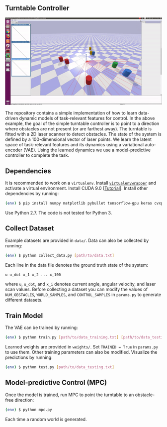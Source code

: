 ## Turntable Controller

![](img/demo.gif)

The repository contains a simple implementation of how to learn data-driven dynamic models of task-relevant features for control. In the above example, the goal of the simple turntable controller is to point to a direction where obstacles are not present (or are farthest away). The turntable is fitted with a 2D laser scanner to detect obstacles. The state of the system is defined by a 100-dimensional vector of laser points. We learn the latent space of task-relevant features and its dynamics using a variational auto-encoder (VAE). Using the learned dynamics we use a model-predictive controller to complete the task. 

## Dependencies

It is recommended to work on a `virtualenv`. Install [`virtualenvwrapper`](http://virtualenvwrapper.readthedocs.io/en/latest/install.html) and activate a virtual environment. Install CUDA 9.0 [[Tutorial](https://yangcha.github.io/CUDA90/)]. Install other dependencies by running:
```bash 
(env) $ pip install numpy matplotlib pybullet tensorflow-gpu keras cvxpy==0.4.11
```

Use Python 2.7. The code is not tested for Python 3.

## Collect Dataset

Example datasets are provided in `data/`. Data can also be collected by running: 
```bash 
(env) $ python collect_data.py [path/to/data.txt]
```

Each line in the data file denotes the ground truth state of the system:
```bash
u u_dot x_1 x_2 ... x_100
```
where `u`, `u_dot`, and `x_i` denotes current angle, angular velocity, and laser scan values. Before collecting a dataset you can modify the values of `NUM_OBSTACLES`, `WORLD_SAMPLES`, and `CONTROL_SAMPLES` in `params.py` to generate different datasets.

## Train Model

The VAE can be trained by running:
```bash 
(env) $ python train.py [path/to/data_training.txt] [path/to/data_testing.txt]
```

Learned weights are provided in `weights/`. Set `TRAINED = True` in `params.py` to use them. Other training parameters can also be modified. Visualize the predictions by running:
```bash 
(env) $ python test.py [path/to/data_testing.txt]
```

## Model-predictive Control (MPC)

Once the model is trained, run MPC to point the turntable to an obstacle-free direction:
```bash 
(env) $ python mpc.py
```

Each time a random world is generated.